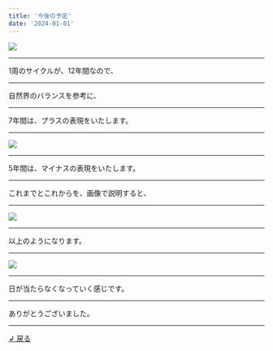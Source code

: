 ```yaml
---
title: '今後の予定'
date: '2024-01-01'
---
```

![](/images/0-1.jpg)
***
1周のサイクルが、12年間なので、
***
自然界のバランスを参考に、
***
7年間は、プラスの表現をいたします。
***
![](/images/0-1_.jpg)
***
5年間は、マイナスの表現をいたします。
***
これまでとこれからを、画像で説明すると、
***
![](/images/0-1__.jpg)
***
以上のようになります。
***
![](/images/0-1.png)
***
日が当たらなくなっていく感じです。
***
ありがとうございました。
***
[ ↲ 戻る ](https://01234567890.thebase.in/about)
